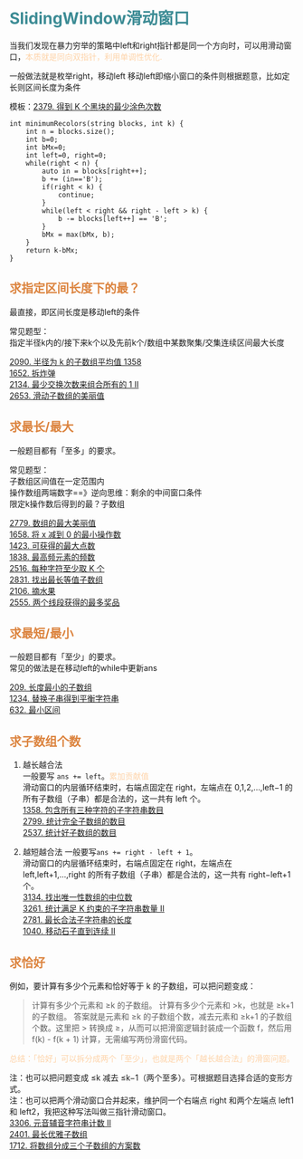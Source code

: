 # <font  color='3d8c95'>SlidingWindow滑动窗口</font>
当我们发现在暴力穷举的策略中left和right指针都是同一个方向时，可以用滑动窗口，<font  color='fed3a8'>本质就是同向双指针，利用单调性优化.</font>

一般做法就是枚举right，移动left
移动left即缩小窗口的条件则根据题意，比如定长则区间长度为条件

模板：[2379. 得到 K 个黑块的最少涂色次数](https://leetcode.cn/problems/minimum-recolors-to-get-k-consecutive-black-blocks/description/)
```
int minimumRecolors(string blocks, int k) {
    int n = blocks.size();
    int b=0;
    int bMx=0;
    int left=0, right=0;
    while(right < n) {
        auto in = blocks[right++];
        b += (in=='B');
        if(right < k) {
            continue;
        }
        while(left < right && right - left > k) {
            b -= blocks[left++] == 'B';
        }
        bMx = max(bMx, b);
    }
    return k-bMx;
}
```
## <font  color='dc843f'>求指定区间长度下的最？</font>
最直接，即区间长度是移动left的条件

常见题型：  
指定半径k内的/接下来k个以及先前k个/数组中某数聚集/交集连续区间最大长度  

[2090. 半径为 k 的子数组平均值 1358](https://leetcode.cn/problems/k-radius-subarray-averages/)  
[1652. 拆炸弹](https://leetcode.cn/problems/defuse-the-bomb)  
[2134. 最少交换次数来组合所有的 1 II](https://leetcode.cn/problems/minimum-swaps-to-group-all-1s-together-ii/)  
[2653. 滑动子数组的美丽值](https://leetcode.cn/problems/sliding-subarray-beauty)

## <font  color='dc843f'>求最长/最大</font>
一般题目都有「至多」的要求。

常见题型：  
子数组区间值在一定范围内  
操作数组两端数字==》逆向思维：剩余的中间窗口条件  
限定k操作数后得到的最？子数组

[2779. 数组的最大美丽值](https://leetcode.cn/problems/maximum-beauty-of-an-array-after-applying-operation)  
[1658. 将 x 减到 0 的最小操作数](https://leetcode.cn/problems/minimum-operations-to-reduce-x-to-zero)  
[1423. 可获得的最大点数](https://leetcode.cn/problems/maximum-points-you-can-obtain-from-cards/)  
[1838. 最高频元素的频数](https://leetcode.cn/problems/frequency-of-the-most-frequent-element)  
[2516. 每种字符至少取 K 个](https://leetcode.cn/problems/take-k-of-each-character-from-left-and-right)  
[2831. 找出最长等值子数组](https://leetcode.cn/problems/find-the-longest-equal-subarray)  
[2106. 摘水果](https://leetcode.cn/problems/maximum-fruits-harvested-after-at-most-k-steps)  
[2555. 两个线段获得的最多奖品](https://leetcode.cn/problems/maximize-win-from-two-segments)  

## <font  color='dc843f'>求最短/最小</font>
一般题目都有「至少」的要求。  
常见的做法是在移动left的while中更新ans

[209. 长度最小的子数组](https://leetcode.cn/problems/minimum-size-subarray-sum)  
[1234. 替换子串得到平衡字符串](https://leetcode.cn/problems/replace-the-substring-for-balanced-string)  
[632. 最小区间](https://leetcode.cn/problems/smallest-range-covering-elements-from-k-lists)

## <font  color='dc843f'>求子数组个数</font>
1. 越长越合法  
    一般要写 `ans += left`。<font  color='fed3a8'>累加贡献值</font>  
    滑动窗口的内层循环结束时，右端点固定在 right，左端点在 0,1,2,…,left−1 的所有子数组（子串）都是合法的，这一共有 left 个。  
    [1358. 包含所有三种字符的子字符串数目](https://leetcode.cn/problems/number-of-substrings-containing-all-three-characters)  
    [2799. 统计完全子数组的数目](https://leetcode.cn/problems/count-complete-subarrays-in-an-array/)  
    [2537. 统计好子数组的数目](https://leetcode.cn/problems/count-the-number-of-good-subarrays)

2. 越短越合法
   一般要写`ans += right - left + 1`。  
   滑动窗口的内层循环结束时，右端点固定在 right，左端点在 left,left+1,…,right 的所有子数组（子串）都是合法的，这一共有 right−left+1 个。  
   [3134. 找出唯一性数组的中位数](https://leetcode.cn/problems/find-the-median-of-the-uniqueness-array)  
   [3261. 统计满足 K 约束的子字符串数量 II](https://leetcode.cn/problems/count-substrings-that-satisfy-k-constraint-ii)  
   [2781. 最长合法子字符串的长度](https://leetcode.cn/problems/length-of-the-longest-valid-substring/)  
   [1040. 移动石子直到连续 II](https://leetcode.cn/problems/moving-stones-until-consecutive-ii/)

## <font  color='dc843f'>求恰好</font>

例如，要计算有多少个元素和恰好等于 k 的子数组，可以把问题变成：

>计算有多少个元素和 ≥k 的子数组。
计算有多少个元素和 >k，也就是 ≥k+1 的子数组。
答案就是元素和 ≥k 的子数组个数，减去元素和 ≥k+1 的子数组个数。这里把 > 转换成 ≥，从而可以把滑窗逻辑封装成一个函数 f，然后用 f(k) - f(k + 1) 计算，无需编写两份滑窗代码。

<font  color='fed3a8'>总结：「恰好」可以拆分成两个「至少」，也就是两个「越长越合法」的滑窗问题。</font>

注：也可以把问题变成 ≤k 减去 ≤k−1（两个至多）。可根据题目选择合适的变形方式。  
注：也可以把两个滑动窗口合并起来，维护同一个右端点 right 和两个左端点 left1和 left2，我把这种写法叫做三指针滑动窗口。  
[3306. 元音辅音字符串计数 II](https://leetcode.cn/problems/count-of-substrings-containing-every-vowel-and-k-consonants-ii)  
[2401. 最长优雅子数组](https://leetcode.cn/problems/longest-nice-subarray)  
[1712. 将数组分成三个子数组的方案数
](https://leetcode.cn/problems/ways-to-split-array-into-three-subarrays)